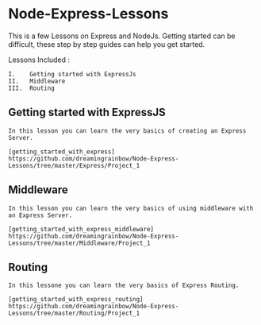 # Node-Express-Lessons
This is a few Lessons on Express and NodeJs. Getting started can be difficult, these step by step guides can help you get started.

Lessons Included : 

    I.    Getting started with ExpressJs
    II.   Middleware
    III.  Routing 
    
## Getting started with ExpressJS

    In this lesson you can learn the very basics of creating an Express Server.
    
    [getting_started_with_express] https://github.com/dreamingrainbow/Node-Express-Lessons/tree/master/Express/Project_1
    
## Middleware
    
    In this lesson you can learn the very basics of using middleware with an Express Server.
    
    [getting_started_with_express_middleware] https://github.com/dreamingrainbow/Node-Express-Lessons/tree/master/Middleware/Project_1
    
## Routing
  
    In this lessone you can learn the very basics of Express Routing.
    
    [getting_started_with_express_routing] https://github.com/dreamingrainbow/Node-Express-Lessons/tree/master/Routing/Project_1
